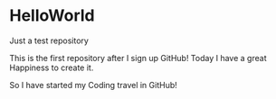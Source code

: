 # HelloWorld
Just a test repository

This is the first repository after I sign up GitHub!
Today I have a great Happiness to create it.

So I have started my Coding travel in GitHub!
